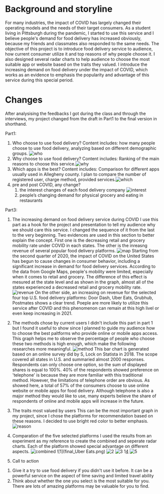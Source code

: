 # Background and storyline
For many industries, the impact of COVID has largely changed their operating models and the needs of their target consumers. As a student living in Pittsburgh during the pandemic, I started to use this service and I believe people's demand for food delivery has increased obviously, because my friends and classmates also responded to the same needs. 
The objective of this project is to introduce food delivery service to audience, how current consumer utilize it and top reasons of why people choose it. I also designed several radar charts to help audience to choose the most suitable app or website based on the traits they valued. I introduce the increasing demand on food delivery under the impact of COVID, which works as an evidence to emphasis the popularity and advantage of this service during this special period.

# Changes
After analysising the feedbacks I got during the class and through the interviews, my project changed from the draft in Part1 to the final version in shorthand.

Part1:
1. Who choose to use food delivery? Content includes: how many people choose to use food delivery, analyzing based on different demographic groups. ![who](who.jpg)
2. Why choose to use food delivery? Content includes: Ranking of the main reasons to choose this service.![why](Why.jpg)
3. Which apps is the best? Content includes: Comparison for different apps usually used in Allegheny county. I plan to compare the number of registered user, charge method, provided services.![which](which.jpg)
4. pre and post COVID, any change?
   1) the interest changes of each food delivery company ![interest](interest.jpg)
   2) people’s changing demand for physical grocery and eating in restaurants

Part3:
1. The increasing demand on food delivery service during COVID
I use this part as a hook for the project and presentation to tell my audience why we should care this service. I changed the sequence of it from the last to the very beginning.
Two evidences are used in this section to better explain the concept. First one is the decreasing retail and grocery mobility rate under COVID in each states. The other is the inreasng revenue of several popular food delivery platforms.
![map](final_map.png)
Starting from the second quarter of 2020, the impact of COVID on the United States has begun to cause changes in consumer behavior, including a significant increase in demand for food delivery services.
According to the data from Google Maps, people's mobility were limited, especially when it comes to retail and grocery. The difference of this effect is mesured at the state level and as shown in the graph, almost all of the states experienced a decreased retail and grocery mobility rate.
![revenue](final_revenue.png)
On the other side, an increasing on revenue for the selected four top U.S. food delivery platforms: Door Dash, Uber Eats, Grubhub, Postmates shows a clear trend. Poeple are more likely to utilize this service after COVID and this phenomenon can remain at this high livel or even keep increasing in 2021.

2. The methods chose by current users 
I didn't include this part in part 1 but I found it useful to show since I planned to guide my audience how to choose the best paltforms who provide online or mobile apps access.
This graph helps me to observe the percentage of people who choose these two methods is high enough, which make the following researches more meaningful.
![method](final_method.png)
This bar chart is generated based on an online survey did by S, Lock on Statista in 2018. The scope covered all states in U.S. and summaried almost 2000 responses. Respondents can only choose one option, so the sum of displayed shares is equal to 100%.
40% of the respondents showed preference on 'telephone' is because they are more familiar with this traditional method. However, the limitations of telephone order are obvious. As showed here, a total of 57% of the consumers choose to use online website or mobile apps for food delivery. Although telephone is also a major method they would like to use, many experts believe the share of respondents of online and mobile apps will increase in the future.

3. The traits most valued by users
This can be the most important graph in my project, since I chose the platforms for recommendation based on these reasons. I decided to use bright red color to better emphasis.
![reason](final_reason.png)

4. Comparation of the five selected platforms
I used the results from an experiment as my reference to create the combined and seperate radar charts. Each of the platform showed special advantage on different aspects.
![combined](final_combined.png)
![1](final_Uber Eats.png)
![2](final_DoorDash.png)
![3](final_Postmates.png)
1[4](final_Delivery.com.png)
![5](final_Grubhub.png)

5. Call to action
1) Give it a try to use food delivery if you didn't use it before. It can be a powerful service on the aspect of time saving and limited travel ability
2) Think about whether the one you select is the most suitable for you. There are lots of amazing platforms may be valuable for you to find.
